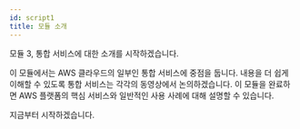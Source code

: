 ```yaml
---
id: script1
title: 모듈 소개
---
```


모듈 3, 통합 서비스에 대한 소개를 시작하겠습니다.

이 모듈에서는 AWS 클라우드의 일부인 통합 서비스에 중점을 둡니다. 내용을 더 쉽게 이해할 수 있도록 통합 서비스는 각각의 동영상에서 논의하겠습니다. 이 모듈을 완료하면 AWS 플랫폼의 핵심 서비스와 일반적인 사용 사례에 대해 설명할 수 있습니다.

지금부터 시작하겠습니다.

